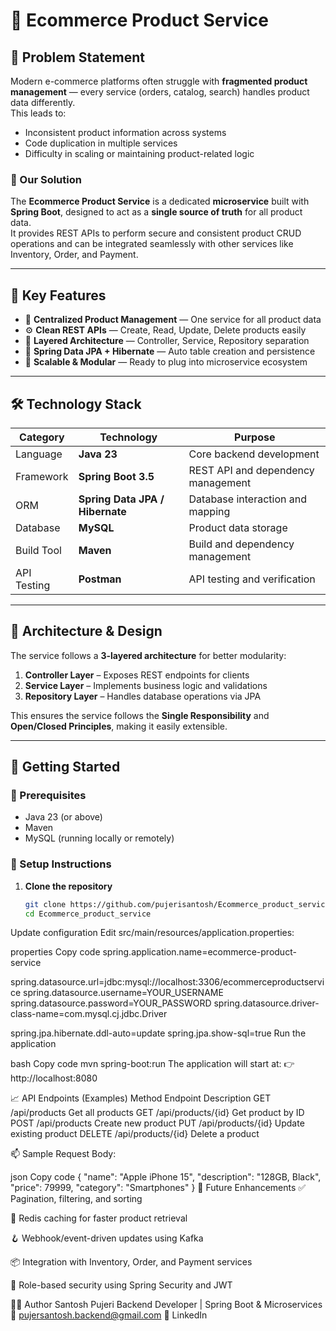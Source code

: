 # 🛒 Ecommerce Product Service

## 🧩 Problem Statement
Modern e-commerce platforms often struggle with **fragmented product management** — every service (orders, catalog, search) handles product data differently.  
This leads to:
- Inconsistent product information across systems  
- Code duplication in multiple services  
- Difficulty in scaling or maintaining product-related logic  

### 🎯 Our Solution
The **Ecommerce Product Service** is a dedicated **microservice** built with **Spring Boot**, designed to act as a **single source of truth** for all product data.  
It provides REST APIs to perform secure and consistent product CRUD operations and can be integrated seamlessly with other services like Inventory, Order, and Payment.

---

## 🌟 Key Features
- 🧠 **Centralized Product Management** — One service for all product data  
- ⚙️ **Clean REST APIs** — Create, Read, Update, Delete products easily  
- 🧩 **Layered Architecture** — Controller, Service, Repository separation  
- 🔗 **Spring Data JPA + Hibernate** — Auto table creation and persistence  
- 🧱 **Scalable & Modular** — Ready to plug into microservice ecosystem  

---

## 🛠️ Technology Stack

| Category | Technology | Purpose |
|-----------|-------------|----------|
| Language | **Java 23** | Core backend development |
| Framework | **Spring Boot 3.5** | REST API and dependency management |
| ORM | **Spring Data JPA / Hibernate** | Database interaction and mapping |
| Database | **MySQL** | Product data storage |
| Build Tool | **Maven** | Build and dependency management |
| API Testing | **Postman** | API testing and verification |

---

## 📐 Architecture & Design
The service follows a **3-layered architecture** for better modularity:

1. **Controller Layer** – Exposes REST endpoints for clients  
2. **Service Layer** – Implements business logic and validations  
3. **Repository Layer** – Handles database operations via JPA  

This ensures the service follows the **Single Responsibility** and **Open/Closed Principles**, making it easily extensible.

---

## 🚀 Getting Started

### 🔧 Prerequisites
- Java 23 (or above)
- Maven
- MySQL (running locally or remotely)

### 🧩 Setup Instructions

1. **Clone the repository**
   ```bash
   git clone https://github.com/pujerisantosh/Ecommerce_product_service.git
   cd Ecommerce_product_service
Update configuration
Edit src/main/resources/application.properties:

properties
Copy code
spring.application.name=ecommerce-product-service

spring.datasource.url=jdbc:mysql://localhost:3306/ecommerceproductservice
spring.datasource.username=YOUR_USERNAME
spring.datasource.password=YOUR_PASSWORD
spring.datasource.driver-class-name=com.mysql.cj.jdbc.Driver

spring.jpa.hibernate.ddl-auto=update
spring.jpa.show-sql=true
Run the application

bash
Copy code
mvn spring-boot:run
The application will start at:
👉 http://localhost:8080

📈 API Endpoints (Examples)
Method	Endpoint	Description
GET	/api/products	Get all products
GET	/api/products/{id}	Get product by ID
POST	/api/products	Create new product
PUT	/api/products/{id}	Update existing product
DELETE	/api/products/{id}	Delete a product

📫 Sample Request Body:

json
Copy code
{
  "name": "Apple iPhone 15",
  "description": "128GB, Black",
  "price": 79999,
  "category": "Smartphones"
}
🔮 Future Enhancements
✅ Pagination, filtering, and sorting

🧾 Redis caching for faster product retrieval

🪝 Webhook/event-driven updates using Kafka

📦 Integration with Inventory, Order, and Payment services

🧠 Role-based security using Spring Security and JWT

👨‍💻 Author
Santosh Pujeri
Backend Developer | Spring Boot & Microservices
📧 pujersantosh.backend@gmail.com
🔗 LinkedIn
